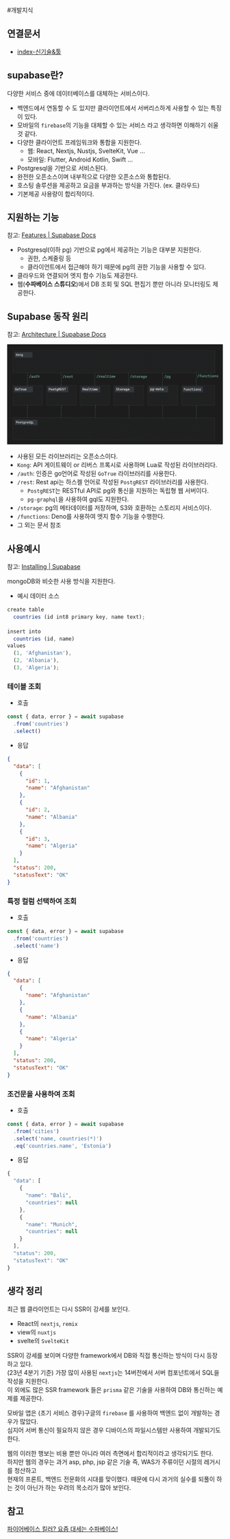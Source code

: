 #개발지식 

## 연결문서
- [index-신기술&툴](../index-신기술&툴.md)

## supabase란?

다양한 서비스 중에 데이터베이스를 대체하는 서비스이다.

- 백엔드에서 연동할 수 도 있지만 클라이언트에서 서버리스하게 사용할 수 있는 특징이 있다.
- 모바일의 `firebase`의 기능을 대체할 수 있는 서비스 라고 생각하면 이해하기 쉬울 것 같다.
- 다양한 클라이언트 프레임워크와 통합을 지원한다.
    - 웹: React, Nextjs, Nustjs, SvelteKit, Vue …
    - 모바일: Flutter, Android Kotlin, Swift …
- Postgresql을 기반으로 서비스된다.
- 완전한 오픈소스이며 내부적으로 다양한 오픈소스와 통합된다.  
- 호스팅 솔루션을 제공하고 요금을 부과하는 방식을 가진다. (ex. 클라우드)
- 기본제공 사용량이 합리적이다.

## 지원하는 기능

참고: [Features | Supabase Docs](https://supabase.com/docs/guides/getting-started/features)

- Postgresql(이하 pg) 기반으로 pg에서 제공하는 기능은 대부분 지원한다.
    - 권한, 스케줄링 등
    - 클라이언트에서 접근해야 하기 때문에 pg의 권한 기능을 사용할 수 있다.
- 클라우드와 연결되어 엣지 함수 기능도 제공한다.
- 웹(**수파베이스 스튜디오**)에서 DB 조회 및 SQL 편집기 뿐만 아니라 모니터링도 제공한다.

## Supabase 동작 원리

참고: [Architecture | Supabase Docs](https://supabase.com/docs/guides/getting-started/architecture)


![supbase-원리](images/supbase-원리.png)

- 사용된 모든 라이브러리는 오픈소스이다.
- `Kong`: API 게이트웨이 or 리버스 프록시로 사용하며 Lua로 작성된 라이브러리다.
- `/auth`: 인증은 go언어로 작성된 `GoTrue` 라이브러리를 사용한다.
- `/rest`: Rest api는 하스켈 언어로 작성된 `PostgREST` 라이브러리를 사용한다.
    - `PostgREST`는 RESTful API로 pg와 통신을 지원하는 독립형 웹 서버이다.
    - `pg-graphql`을 사용하여 gql도 지원한다.
- `/storage`: pg의 메타데이터를 저장하며, S3와 호환하는 스토리지 서비스이다.
- `/functions`: Deno를 사용하여 엣지 함수 기능을 수행한다.
- 그 외는 문서 참조

## 사용예시

참고: [Installing | Supabase](https://supabase.com/docs/reference/javascript/installing)

mongoDB와 비슷한 사용 방식을 지원한다.

- 예시 데이터 소스

```jsx
create table
  countries (id int8 primary key, name text);

insert into
  countries (id, name)
values
  (1, 'Afghanistan'),
  (2, 'Albania'),
  (3, 'Algeria');
```

### 테이블 조회

- 호출  
```typescript
const { data, error } = await supabase
  .from('countries')
  .select()
```

- 응답  
```json
{
  "data": [
	{
	  "id": 1,
	  "name": "Afghanistan"
	},
	{
	  "id": 2,
	  "name": "Albania"
	},
	{
	  "id": 3,
	  "name": "Algeria"
	}
  ],
  "status": 200,
  "statusText": "OK"
}
```   

### 특정 컬럼 선택하여 조회

- 호출  
```typescript
const { data, error } = await supabase
  .from('countries')
  .select('name')
```

- 응답   
```json
{
  "data": [
	{
	  "name": "Afghanistan"
	},
	{
	  "name": "Albania"
	},
	{
	  "name": "Algeria"
	}
  ],
  "status": 200,
  "statusText": "OK"
}
```

### 조건문을 사용하여 조회

- 호출  
```jsx
const { data, error } = await supabase
  .from('cities')
  .select('name, countries(*)')
  .eq('countries.name', 'Estonia')
```

- 응답  
```jsx
{
  "data": [
    {
      "name": "Bali",
      "countries": null
    },
    {
      "name": "Munich",
      "countries": null
    }
  ],
  "status": 200,
  "statusText": "OK"
}
```


## 생각 정리

최근 웹 클라이언트는 다시 SSR이 강세를 보인다.  
- React의 `nextjs`, `remix`
- view의 `nuxtjs`
- svelte의 `SvelteKit`

SSR이 강세를 보이며 다양한 framework에서 DB와 직접 통신하는 방식이 다시 등장하고 있다.  
(23년 4분기 기준) 가장 많이 사용된 `nextjs`는 14버전에서 서버 컴포넌트에서 SQL을 작성을 지원한다.  
이 외에도 많은 SSR framework 들은 `prisma` 같은 기술을 사용하여 DB와 통신하는 예제를 제공한다.  

모바일 앱은 (초기 서비스 경우)구글의 `firebase` 를 사용하여 백엔드 없이 개발하는 경우가 많았다.  
심지어 서버 통신이 필요하지 않은 경우 디바이스의 파일시스템만 사용하여 개발되기도 한다.   

웹의 이러한 행보는 비용 뿐만 아니라 여러 측면에서 합리적이라고 생각되기도 한다.    
하지만 웹의 경우는 과거 asp, php, jsp 같은 기술 즉, WAS가 주류이던 시절의 레거시를 청산하고  
현재의 프론트, 백엔드 전문화의 시대를 맞이했다. 
때문에 다시 과거의 실수를 되풀이 하는 것이 아닌가 하는 우려의 목소리가 많아 보인다.   

## 참고
[파이어베이스 킬러? 요즘 대세는 수파베이스!](https://www.youtube.com/watch?v=tvX9f8FqMFI&t=7s)